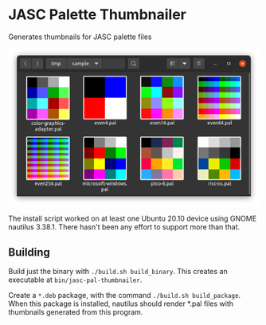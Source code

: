 # JASC Palette Thumbnailer

Generates thumbnails for JASC palette files

![A nautilus window displaying a set of \*.pal files; each file has a thumbnail displaying the colors in each palette](doc/sample.png)

The install script worked on at least one Ubuntu 20.10 device using GNOME nautilus 3.38.1. There hasn't been any effort to support more than that.

## Building

Build just the binary with `./build.sh build_binary`. This creates an executable at `bin/jasc-pal-thumbnailer`.

Create a `*.deb` package, with the command `./build.sh build_package`. When this package is installed, nautilus should render \*.pal files with thumbnails generated from this program.
